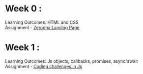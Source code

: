 # Week 0 :
Learning Outcomes: HTML and CSS  
Assignment - [Zerodha Landing Page](https://github.com/AathiTira/Assignments_100xdevs2.0/tree/d5d7b2bfcf71ed640f384c9d6d41c723b4838648/Week%200)

# Week 1 :
Learning Outcomes: Js objects, callbacks, promises, async/await
Assignment - [Coding challenges in Js](https://github.com/AathiTira/Assignments_100xdevs2.0/tree/5942dc3068b38dc5b3e4faf79ff84e14f495bb7d/Week%201)
